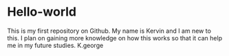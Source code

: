 # Hello-world
This is my first repository on Github. 
My name is Kervin and I am new to this. I plan on gaining more knowledge on how this works so that it can help me in my future studies.
K.george
